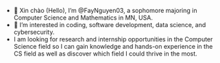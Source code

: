 - 👋 Xin chào (Hello), I’m @FayNguyen03, a sophomore majoring in Computer Science and Mathematics in MN, USA.
- 👀 I’m interested in coding, software development, data science, and cybersecurity.
- I am looking for research and internship opportunities in the Computer Science field so I can gain knowledge and hands-on experience in the CS field as well as discover which field I could thrive in the most.

